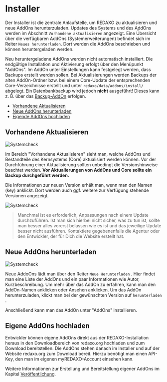 # Installer

Der Installer ist die zentrale Anlaufstelle, um REDAXO zu aktualisieren und neue AddOns herunterzuladen. Updates des Systems und des AddOns werden im Abschnitt `Vorhandene aktualisieren` angezeigt. 
Eine Übersicht über die verfügbaren AddOns (Systemerweiterungen) befindet sich im Reiter `Neues herunterladen`. Dort werden die AddOns beschrieben und können heruntergeladen werden. 

Neu heruntergeladene AddOns werden nicht automatisch installiert. Die endgültige Installation und Aktivierung erfolgt über den Menüpunkt "AddOns".
Im AddOn unter Einstellungen kann festgelegt werden, dass Backups erstellt werden sollen. Bei Aktualisierungen werden Backups der alten AddOn-Ordner bzw. bei einem Core-Update der entsprechenden Core-Verzeichnisse erstellt und unter `redaxo/data/addons/install/` abgelegt. Ein Datenbankbackup wird jedoch **nicht** ausgeführt! Dieses kann z. B. über das [Backup-AddOn](/{{path}}/{{version}}/backup) erfolgen.

* [Vorhandene Aktualisieren](#aktualisieren)
* [Neue AddOns herunterladen](#herunterladen)
* [Eigende AddOns hochladen](#hochladen)

<a name="aktualisieren"></a>

## Vorhandene Aktualisieren

![Systemcheck](/assets/v5.2.0-installer-01-aktualisieren.png)

Im Bereich "Vorhandene Aktualisieren" sieht man, welche AddOns und Bestandteile des Kernsystems (Core) aktualisiert werden können. Vor der Durchführung einer Aktualisierung sollten unbedingt die Versionshinweise beachtet werden. **Vor Aktualierungen von AddOns und Core sollte ein Backup durchgeführt werden.**

Die Informationen zur neuen Version erhält man, wenn man den Namen (key) anklickt. Dort werden auch ggf.  weitere zur Verfügung stehende Versionen angezeigt.

![Systemcheck](/assets/v5.2.0-installer-03-versionen.png)

> Manchmal ist es erforderlich, Anpassungen nach einem Update durchzuführen. Ist man sich hierbei nicht sicher, was zu tun ist, sollte man besser alles vorerst belassen wie es ist und das jeweilige Update besser nicht ausführen. Kontaktiere gegebenenfalls die Agentur oder den Entwickler, der für Dich die Website erstellt hat.

<a name="herunterladen"></a>

## Neue AddOns herunterladen

![Systemcheck](/assets/v5.2.0-installer-02-neue.png)

Neue AddoOns lädt man über den Reiter `Neue Herunterladen` . Hier findet man eine Liste der AddOns und ein paar Informationen wie Autor, Kurzbeschreibung. Um mehr über das AddOn zu erfahren, kann man den AddOn-Namen anklicken oder Ansehen anklicken. Um das AddOn herunterzuladen, klickt man bei der gewünschten Version auf `herunterladen` .

Anschließend kann man das AddOn unter "AddOns" installieren.

<a name="hochladen"></a>

## Eigene AddOns hochladen

Entwickler können eigene AddOns direkt aus der REDAXO-Installation heraus in den Downloadbereich von redaxo.org hochladen und zum Download bereitstellen. Die AddOns stehen danach im Installer und auf der Website redaxo.org zum Download bereit. Hierzu benötigt man einen API-Key, den man im eigenen myREDAXO-Account einsehen kann.

Weitere Informationen zur Erstellung und Bereitstellung eigener AddOns im Kapitel [Veröffentlichung](/{{path}}/{{version}}/addon-veroeffentlichung).
